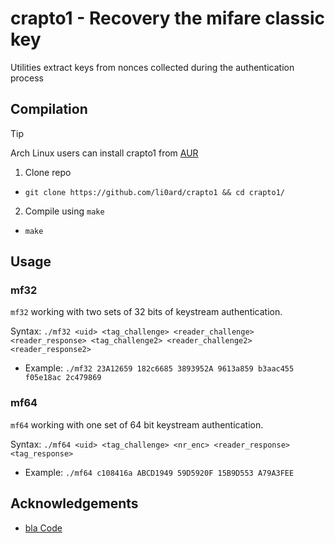 # crapto1 - Recovery the mifare classic key

Utilities extract keys from nonces collected during the authentication process

## Compilation

> [!TIP]
> Arch Linux users can install crapto1 from [AUR](https://aur.archlinux.org/packages/crapto1)

1. Clone repo
- `git clone https://github.com/li0ard/crapto1 && cd crapto1/`
2. Compile using `make`
- `make`

## Usage
### mf32

`mf32` working with two sets of 32 bits of keystream authentication.

Syntax: `./mf32 <uid> <tag_challenge> <reader_challenge> <reader_response> <tag_challenge2> <reader_challenge2> <reader_response2>`
- Example: `./mf32 23A12659 182c6685 3893952A 9613a859 b3aac455 f05e18ac 2c479869`

### mf64

`mf64` working with one set of 64 bit keystream authentication.

Syntax: `./mf64 <uid> <tag_challenge> <nr_enc> <reader_response> <tag_response>`
- Example: `./mf64 c108416a ABCD1949 59D5920F 15B9D553 A79A3FEE`

## Acknowledgements

 - [bla Code](https://github.com/ErnyTech/crapto1)
